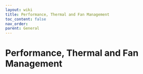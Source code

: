 ```yaml
---
layout: wiki
title: Performance, Thermal and Fan Management
toc_content: false
nav_order:
parent: General
---
```


# Performance, Thermal and Fan Management